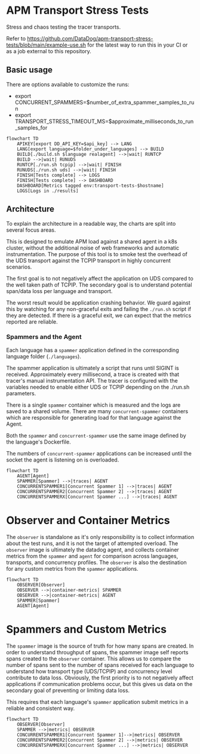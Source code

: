 # APM Transport Stress Tests

Stress and chaos testing the tracer transports.

Refer to https://github.com/DataDog/apm-transport-stress-tests/blob/main/example-use.sh for the latest way to run this in your CI or as a job external to this repository.

## Basic usage

There are options available to customize the runs:
 - export CONCURRENT_SPAMMERS=$number_of_extra_spammer_samples_to_run
 - export TRANSPORT_STRESS_TIMEOUT_MS=$approximate_milliseconds_to_run_samples_for

```mermaid
flowchart TD
    APIKEY[export DD_API_KEY=$api_key] --> LANG
    LANG[export language=$folder_under_languages] --> BUILD
    BUILD[./build.sh $language realagent] -->|wait| RUNTCP
    BUILD -->|wait| RUNUDS
    RUNTCP[./run.sh tcpip] -->|wait| FINISH
    RUNUDS[./run.sh uds] -->|wait| FINISH
    FINISH[Tests complete] --> LOGS
    FINISH[Tests complete] --> DASHBOARD
    DASHBOARD[Metrics tagged env:transport-tests-$hostname]
    LOGS[Logs in ./results]
```

## Architecture

To explain the architecture in a readable way, the charts are split into several focus areas.

This is designed to emulate APM load against a shared agent in a k8s cluster, without the additional noise of web frameworks and automatic instrumentation.
The purpose of this tool is to smoke test the overhead of the UDS transport against the TCPIP transport in highly concurrent scenarios.

The first goal is to not negatively affect the application on UDS compared to the well taken path of TCPIP.
The secondary goal is to understand potential span/data loss per language and transport.

The worst result would be application crashing behavior. 
We guard against this by watching for any non-graceful exits and failing the `./run.sh` script if they are detected.
If there is a graceful exit, we can expect that the metrics reported are reliable.

### Spammers and the Agent

Each language has a `spammer` application defined in the corresponding language folder (`./languages`).

The spammer application is ultimately a script that runs until SIGINT is received.
Approximately every millisecond, a trace is created with that tracer's manual instrumentation API.
The tracer is configured with the variables needed to enable either UDS or TCPIP depending on the ./run.sh parameters.

There is a single `spammer` container which is measured and the logs are saved to a shared volume.
There are many `concurrent-spammer` containers which are responsible for generating load for that language against the Agent.

Both the `spammer` and `concurrent-spammer` use the same image defined by the language's Dockerfile.

The numbers of `concurrent-spammer` applications can be increased until the socket the agent is listening on is overloaded.

```mermaid
flowchart TD
    AGENT[Agent]
    SPAMMER[Spammer] -->|traces| AGENT
    CONCURRENTSPAMMER1[Concurrent Spammer 1] -->|traces| AGENT
    CONCURRENTSPAMMER2[Concurrent Spammer 2] -->|traces| AGENT
    CONCURRENTSPAMMERX[Concurrent Spammer ...] -->|traces| AGENT
```


# Observer and Container Metrics

The `observer` is standalone as it's only responsibility is to collect information about the test runs, and it is not the target of attempted overload. 
The `observer` image is ultimately the datadog agent, and collects container metrics from the `spammer` and `agent` for comparison across languages, transports, and concurrency profiles.
The `observer` is also the destination for any custom metrics from the `spammer` applications.

```mermaid
flowchart TD
    OBSERVER[Observer]
    OBSERVER -->|container-metrics| SPAMMER
    OBSERVER -->|container-metrics| AGENT
    SPAMMER[Spammer]
    AGENT[Agent]
```


# Spammers and Custom Metrics

The `spammer` image is the source of truth for how many spans are created.
In order to understand throughput of spans, the spammer image self reports spans created to the `observer` container.
This allows us to compare the number of spans sent to the number of spans received for each language to understand how transport type (UDS/TCPIP) and concurrency level contribute to data loss.
Obviously, the first priority is to not negatively affect applications if communication problems occur, but this gives us data on the secondary goal of preventing or limiting data loss.

This requires that each language's `spammer` application submit metrics in a reliable and consistent way.

```mermaid
flowchart TD
    OBSERVER[Observer]
    SPAMMER -->|metrics| OBSERVER
    CONCURRENTSPAMMER1[Concurrent Spammer 1]-->|metrics| OBSERVER
    CONCURRENTSPAMMER2[Concurrent Spammer 2] -->|metrics| OBSERVER
    CONCURRENTSPAMMERX[Concurrent Spammer ...] -->|metrics| OBSERVER
```
